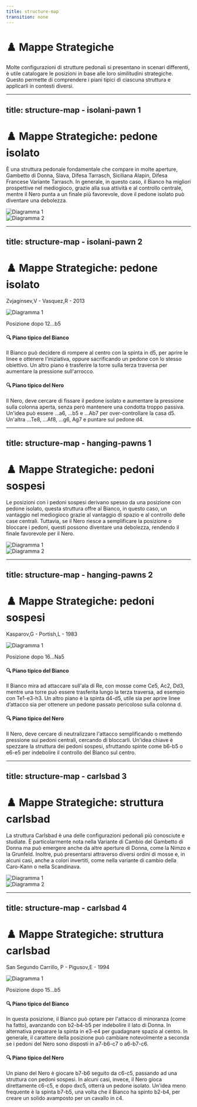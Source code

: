 ```yaml
---
title: structure-map
transition: none
---
```


# ♟️ Mappe Strategiche

<div class="mt-6 text-left">
  <p class="text-base text-gray-500 leading-relaxed">
    Molte configurazioni di strutture pedonali si presentano in scenari differenti, è utile catalogare le posizioni in base alle loro similitudini strategiche. Questo permette di comprendere i piani tipici di ciascuna struttura e applicarli in contesti diversi.
  </p>
</div>

<PieChart />

<Footer />

<script setup>
  import PieChart from '../components/Chart.vue';
</script>

---
title: structure-map - isolani-pawn 1
---

# ♟️ Mappe Strategiche: pedone isolato

<div class="mt-6 text-left">
  <p class="text-base text-gray-500 leading-relaxed">
    È una struttura pedonale fondamentale che compare in molte aperture, Gambetto di Donna, Slava, Difesa Tarrasch, Siciliana Alapin, Difesa Francese Variante Tarrasch. In generale, in questo caso, il Bianco ha migliori prospettive nel mediogioco, grazie alla sua attività e al controllo centrale, mentre il Nero punta a un finale più favorevole, dove il pedone isolato può diventare una debolezza.
  </p>
</div>
<div class="grid grid-cols-2 gap-4 items-center mt-4">
  <div class="flex flex-col items-center">
    <div class="relative flex flex-col items-center">
      <img src="../images/isolani-pawn.jpg" alt="Diagramma 1" class="w-64 h-64 object-cover rounded-lg shadow-md border-2 border-gray-300" />
    </div>
  </div>

  <div class="flex flex-col items-center">    
    <div class="relative flex flex-col items-center">
      <img src="../images/isolani-pawn-2.jpg" alt="Diagramma 2" class="w-64 h-64 object-cover rounded-lg shadow-md border-2 border-gray-300" />
    </div>
  </div>
</div>

<Footer />

---
title: structure-map - isolani-pawn 2
---

# ♟️ Mappe Strategiche: pedone isolato

<div class="grid grid-cols-2 gap-4 items-center mt-4">
  <div class="flex flex-col items-center">
    <p class="text-sm font-semibold text-gray-500">Zvjaginsev,V - Vasquez,R - 2013</p>
    <div class="relative flex flex-col items-center">
      <img src="../images/zvjaginsev-vasquez-2013.jpg" alt="Diagramma 1" class="w-64 h-64 object-cover rounded-lg shadow-md border-2 border-gray-300" />
      <p class="mt-2 text-xs">Posizione dopo 12...b5</p>
    </div>
  </div>

  <div class="text-left" v-click="1">
    <h4 class="text-xl font-semibold text-gray-800 dark:text-white">🔍 Piano tipico del Bianco</h4>
    <p class="mt-2 text-sm text-gray-600 dark:text-gray-400">
      Il Bianco può decidere di rompere al centro con la spinta in d5, per aprire le linee e ottenere l'iniziativa, oppure sacrificando un pedone con lo stesso obiettivo. Un altro piano è trasferire la torre sulla terza traversa per aumentare la pressione sull'arrocco.
    </p>
    <h4 class="text-xl font-semibold text-gray-800 dark:text-white mt-4">🔍 Piano tipico del Nero</h4>
    <p class="mt-2 text-sm text-gray-600 dark:text-gray-400">
      Il Nero, deve cercare di fissare il pedone isolato e aumentare la pressione sulla colonna aperta, senza però mantenere una condotta troppo passiva. Un'idea può essere ...a6, ...b5 e ...Ab7 per over-controllare la casa d5. Un'altra ...Te8, ...Af8, ...g6, Ag7 e puntare sul pedone d4.
    </p>
  </div>
</div>

<Footer />

---
title: structure-map - hanging-pawns 1
---

# ♟️ Mappe Strategiche: pedoni sospesi

<div class="mt-6 text-left">
  <p class="text-base text-gray-500 leading-relaxed">
    Le posizioni con i pedoni sospesi derivano spesso da una posizione con pedone isolato, questa struttura offre al Bianco, in questo caso, un vantaggio nel mediogioco grazie al vantaggio di spazio e al controllo delle case centrali. Tuttavia, se il Nero riesce a semplificare la posizione o bloccare i pedoni, questi possono diventare una debolezza, rendendo il finale favorevole per il Nero.
  </p>
</div>
<div class="grid grid-cols-2 gap-4 items-center mt-4">
  <div class="flex flex-col items-center">
    <div class="relative flex flex-col items-center">
      <img src="../images/hanging-pawns.jpg" alt="Diagramma 1" class="w-64 h-64 object-cover rounded-lg shadow-md border-2 border-gray-300" />
    </div>
  </div>

  <div class="flex flex-col items-center">    
    <div class="relative flex flex-col items-center">
      <img src="../images/hanging-pawns-2.jpg" alt="Diagramma 2" class="w-64 h-64 object-cover rounded-lg shadow-md border-2 border-gray-300" />
    </div>
  </div>
</div>

<Footer />

---
title: structure-map - hanging-pawns 2
---

# ♟️ Mappe Strategiche: pedoni sospesi

<div class="grid grid-cols-2 gap-4 items-center mt-4">
  <div class="flex flex-col items-center">
    <p class="text-sm font-semibold text-gray-500">Kasparov,G - Portish,L - 1983</p>
    <div class="relative flex flex-col items-center">
      <img src="../images/kasparov-portish-1983.jpg" alt="Diagramma 1" class="w-64 h-64 object-cover rounded-lg shadow-md border-2 border-gray-300" />
      <p class="mt-2 text-xs">Posizione dopo 16...Na5</p>
    </div>
  </div>

  <div class="text-left" v-click="1">
    <h4 class="text-xl font-semibold text-gray-800 dark:text-white">🔍 Piano tipico del Bianco</h4>
    <p class="mt-2 text-sm text-gray-600 dark:text-gray-400">
      Il Bianco mira ad attaccare sull'ala di Re, con mosse come Ce5, Ac2, Dd3, mentre una torre può essere trasferita lungo la terza traversa, ad esempio con Te1-e3-h3. Un altro piano è la spinta d4-d5, utile sia per aprire linee d’attacco sia per ottenere un pedone passato pericoloso sulla colonna d.
    </p>
    <h4 class="text-xl font-semibold text-gray-800 dark:text-white mt-4">🔍 Piano tipico del Nero</h4>
    <p class="mt-2 text-sm text-gray-600 dark:text-gray-400">
      Il Nero, deve cercare di neutralizzare l'attacco semplificando o mettendo pressione sui pedoni centrali, cercando di bloccarli. Un'idea chiave è spezzare la struttura dei pedoni sospesi, sfruttando spinte come b6-b5 o e6-e5 per indebolire il controllo del Bianco sul centro.
    </p>
  </div>
</div>

<Footer />

---
title: structure-map - carlsbad 3
---

# ♟️ Mappe Strategiche: struttura carlsbad

<div class="mt-6 text-left">
  <p class="text-base text-gray-500 leading-relaxed">
    La struttura Carlsbad è una delle configurazioni pedonali più conosciute e studiate. È particolarmente nota nella Variante di Cambio del Gambetto di Donna ma può emergere anche da altre aperture di Donna, come la Nimzo e la Grunfeld. Inoltre, può presentarsi attraverso diversi ordini di mosse e, in alcuni casi, anche a colori invertiti, come nella variante di cambio della Caro-Kann o nella Scandinava.
  </p>
</div>
<div class="grid grid-cols-2 gap-4 items-center mt-4">
  <div class="flex flex-col items-center">
    <div class="relative flex flex-col items-center">
      <img src="../images/carlsbad.jpg" alt="Diagramma 1" class="w-64 h-64 object-cover rounded-lg shadow-md border-2 border-gray-300" />
    </div>
  </div>

  <div class="flex flex-col items-center">    
    <div class="relative flex flex-col items-center">
      <img src="../images/carlsbad-2.jpg" alt="Diagramma 2" class="w-64 h-64 object-cover rounded-lg shadow-md border-2 border-gray-300" />
    </div>
  </div>
</div>

<Footer />

---
title: structure-map - carlsbad 4
---

# ♟️ Mappe Strategiche: struttura carlsbad

<div class="grid grid-cols-2 gap-4 items-center mt-4">
  <div class="flex flex-col items-center">
    <p class="text-sm font-semibold text-gray-500">San Segundo Carrillo, P - Pigusov,E - 1994</p>
    <div class="relative flex flex-col items-center">
      <img src="../images/san-segundo-pigusov-1994.jpg" alt="Diagramma 1" class="w-64 h-64 object-cover rounded-lg shadow-md border-2 border-gray-300" />
      <p class="mt-2 text-xs">Posizione dopo 15...b5</p>
    </div>
  </div>

  <div class="text-left" v-click="1">
    <h4 class="text-xl font-semibold text-gray-800 dark:text-white">🔍 Piano tipico del Bianco</h4>
    <p class="mt-2 text-sm text-gray-600 dark:text-gray-400">
    In questa posizione, il Bianco può optare per l'attacco di minoranza (come ha fatto), avanzando con b2-b4-b5 per indebolire il lato di Donna. In alternativa preparare la spinta in e3-e4 per guadagnare spazio al centro. In generale, il carattere della posizione può cambiare notevolmente a seconda se i pedoni del Nero sono disposti in a7-b6-c7 o a6-b7-c6.
    </p>
    <h4 class="text-xl font-semibold text-gray-800 dark:text-white mt-4">🔍 Piano tipico del Nero</h4>
    <p class="mt-2 text-sm text-gray-600 dark:text-gray-400">
    Un piano del Nero è giocare b7-b6 seguito da c6-c5, passando ad una struttura con pedoni sospesi. In alcuni casi, invece, il Nero gioca direttamente c6-c5, e dopo dxc5, otterrà un pedone isolato. Un'idea meno frequente è la spinta b7-b5, una volta che il Bianco ha spinto b2-b4, per creare un solido avamposto per un cavallo in c4.
    </p>
  </div>
</div>

<Footer />
